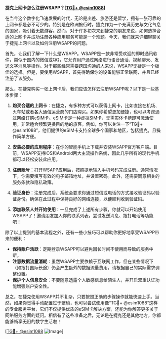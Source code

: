 **捷克上网卡怎么注册WSAPP？[[TG💪+ @esim1088](https://t.me/s/esim1088)]**

在当今这个数字化飞速发展的时代，无论是出差、旅游还是留学，拥有一张可靠的上网卡都是必不可少的。特别是在欧洲旅行时，捷克作为一个充满历史与文化气息的国家，吸引着无数游客。然而，对于许多初次来到捷克的朋友来说，如何选择合适的上网卡并成功注册各种应用服务可能是一个难题。今天，我们就来详细聊聊关于捷克上网卡以及如何注册WSAPP的问题。

首先，让我们了解一下什么是WSAPP。WSAPP是一款非常受欢迎的即时通讯软件，类似于国内的微信或QQ，它允许用户通过网络进行语音通话、视频聊天、发送文字消息等操作。对于那些经常需要跨国沟通的人来说，WSAPP无疑是一个极佳的选择。但是，要使用WSAPP，首先得确保你的设备能够正常联网，并且已经注册了该服务。

那么，在捷克购买一张上网卡后，我们应该怎样去注册WSAPP呢？以下是一些基本步骤：

1. **购买合适的上网卡**：在捷克，有多种方式可以获得上网卡，比如直接在机场、火车站或者各大通信运营商的门店购买。如果你希望更加便捷，也可以考虑通过网络订购eSIM卡。eSIM卡是一种虚拟SIM卡，无需实体卡槽即可激活使用，非常适合频繁更换目的地的旅客。例如，你可以关注一下“TG💪+ @esim1088”，他们提供的eSIM卡支持全球多个国家和地区，包括捷克，且操作简单方便。

2. **安装必要的应用程序**：在你的智能手机上下载并安装WSAPP官方客户端。目前，WSAPP支持iOS和Android两大主流操作系统，因此几乎所有的现代手机都可以轻松安装此应用。

3. **注册账号**：打开WSAPP应用后，按照提示输入手机号码完成注册。通常情况下，你需要填写有效的电子邮箱地址，并设置密码。此外，还需要同意相关的服务条款和隐私政策。

4. **验证身份**：注册完成后，系统会要求你通过短信或电话的方式接收验证码以验证身份。确保在此过程中保持良好的网络连接，以便顺利收到验证码。

5. **添加联系人并开始使用**：一旦完成了上述所有步骤，你就可以开始使用WSAPP了！邀请朋友加入你的联系列表，尝试发送消息、拨打电话等功能吧！

除了以上提到的基本流程之外，还有一些小技巧可以帮助你更好地享受WSAPP带来的便利：

- **保持账户活跃**：定期登录WSAPP可以避免因长时间不使用而导致的服务中断。
- **注意数据流量消耗**：虽然WSAPP主要依赖于互联网工作，但在某些情况下（如拨打国际长途）仍会产生额外的数据流量费用，请根据自己的实际需求调整设置。
- **保护个人信息安全**：不要随意透露个人敏感信息给陌生人，并开启双重认证功能增强账户安全性。

总之，在捷克使用WSAPP并不复杂，只要按照正确的步骤操作就能快速上手。当然，如果你觉得手动配置过于繁琐，也可以尝试使用像“TG💪+ @esim1088”这样的专业服务平台，它们不仅提供优质的eSIM卡解决方案，还能为你解答更多关于网络服务方面的疑问。相信有了这些准备之后，无论是在捷克还是其他地方，你都能够畅享无阻的数字生活啦！

[[TG💪+ @esim1088](https://t.me/s/esim1088) ![Image](https://i.postimg.cc/4NQfJmqS/Snipaste-2025-05-13-00-14-12.png)]